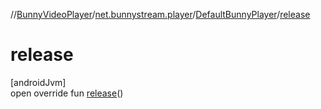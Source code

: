 //[BunnyVideoPlayer](../../../index.md)/[net.bunnystream.player](../index.md)/[DefaultBunnyPlayer](index.md)/[release](release.md)

# release

[androidJvm]\
open override fun [release](release.md)()
